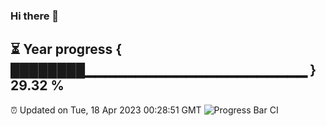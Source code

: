 ### Hi there 👋
⏳ Year progress { ████████▁▁▁▁▁▁▁▁▁▁▁▁▁▁▁▁▁▁▁▁▁▁ } 29.32 %
---
⏰ Updated on Tue, 18 Apr 2023 00:28:51 GMT
![Progress Bar CI](https://github.com/Moyi321/Moyi321/workflows/Progress%20Bar%20CI/badge.svg)
